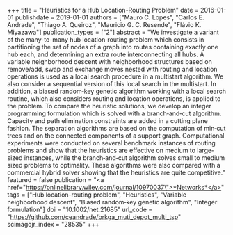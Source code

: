 +++
title = "Heuristics for a Hub Location-Routing Problem"
date = 2016-01-01
publishdate = 2019-01-01
authors = ["Mauro C. Lopes", "Carlos E. Andrade", "Thiago A. Queiroz", "Mauricio G. C. Resende", "Flávio K. Miyazawa"]
publication_types = ["2"]
abstract = "We investigate a variant of the many-to-many hub location‐routing problem which consists in partitioning the set of nodes of a graph into routes containing exactly one hub each, and determining an extra route interconnecting all hubs. A variable neighborhood descent with neighborhood structures based on remove/add, swap and exchange moves nested with routing and location operations is used as a local search procedure in a multistart algorithm. We also consider a sequential version of this local search in the multistart. In addition, a biased random‐key genetic algorithm working with a local search routine, which also considers routing and location operations, is applied to the problem. To compare the heuristic solutions, we develop an integer programming formulation which is solved with a branch‐and‐cut algorithm. Capacity and path elimination constraints are added in a cutting plane fashion. The separation algorithms are based on the computation of min‐cut trees and on the connected components of a support graph. Computational experiments were conducted on several benchmark instances of routing problems and show that the heuristics are effective on medium to large‐sized instances, while the branch‐and‐cut algorithm solves small to medium sized problems to optimality. These algorithms were also compared with a commercial hybrid solver showing that the heuristics are quite competitive."
featured = false
publication = "<a href=\"https://onlinelibrary.wiley.com/journal/10970037\">*Networks*</a>"
tags = ["Hub location-routing problem", "Heuristics", "Variable neighborhood descent", "Biased random‐key genetic algorithm", "Integer formulation"]
doi = "10.1002/net.21685"
url_code = "https://github.com/ceandrade/brkga_muti_depot_multi_tsp"
scimagojr_index = "28535"
+++


